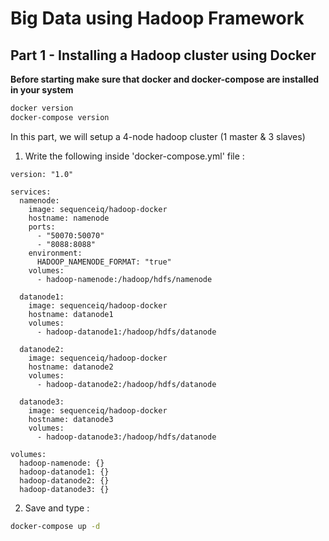 # Big Data using Hadoop Framework
## Part 1 - Installing a Hadoop cluster using Docker
**Before starting make sure that docker and docker-compose are installed in your system**
```bash
docker version
docker-compose version
```
In this part, we will setup a 4-node hadoop cluster (1 master & 3 slaves)
1. Write the following inside 'docker-compose.yml' file :
```
version: "1.0"

services:
  namenode:
    image: sequenceiq/hadoop-docker  
    hostname: namenode
    ports:
      - "50070:50070"
      - "8088:8088"
    environment:
      HADOOP_NAMENODE_FORMAT: "true" 
    volumes:
      - hadoop-namenode:/hadoop/hdfs/namenode  

  datanode1:
    image: sequenceiq/hadoop-docker 
    hostname: datanode1
    volumes:
      - hadoop-datanode1:/hadoop/hdfs/datanode

  datanode2:
    image: sequenceiq/hadoop-docker  
    hostname: datanode2
    volumes:
      - hadoop-datanode2:/hadoop/hdfs/datanode

  datanode3:
    image: sequenceiq/hadoop-docker  
    hostname: datanode3
    volumes:
      - hadoop-datanode3:/hadoop/hdfs/datanode

volumes:
  hadoop-namenode: {}
  hadoop-datanode1: {}
  hadoop-datanode2: {}
  hadoop-datanode3: {}
```
2. Save and type :
```bash
docker-compose up -d
```
